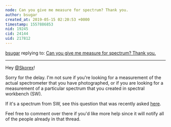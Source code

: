 ```yaml
---
node: Can you give me measure for spectrum? Thank you.
author: bsugar
created_at: 2019-05-15 02:20:53 +0000
timestamp: 1557886853
nid: 19245
cid: 24144
uid: 217812
---
```




[bsugar](../profile/bsugar) replying to: [Can you give me measure for spectrum? Thank you.](../notes/Skorex/05-05-2019/can-you-give-me-measure-for-spectrum-thank-you)

----
Hey [@Skorex](/profile/Skorex)!

Sorry for the delay.  I'm not sure if you're looking for a measurement of the actual spectrometer that you have photographed, or if you are looking for a measurement of a particular spectrum that you created in spectral workbench (SW).

If it's a spectrum from SW, see this question that was recently asked [here](https://publiclab.org/questions/janajockovic47/05-05-2019/can-you-give-me-mesure-for-spectrum-thank-you).

Feel free to comment over there if you'd like more help since it will notify all of the people already in that thread.